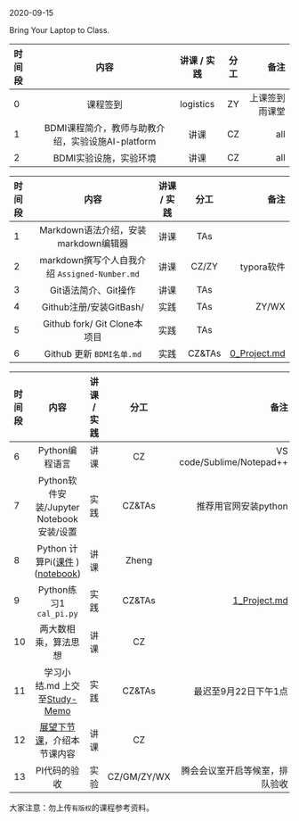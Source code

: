 2020-09-15

Bring Your Laptop to Class. 

|时间段     |  内容    | 讲课 / 实践     |  分工  |备注       |
| :---      |   :----:    |   :----:    |    :----:    |       ---: |
|   0       | 课程签到     |  logistics   |     ZY     |   上课签到雨课堂     |
|   1       | BDMI课程简介，教师与助教介绍，实验设施AI-platform      | 讲课    |     CZ     |   all     |
|   2       | BDMI实验设施，实验环境    | 讲课    |     CZ     |   all     |

|时间段     |  内容    | 讲课 / 实践     |  分工  |备注       |
| :---      |   :----:    |   :----:    |    :----:    |       ---: |
|   1       | Markdown语法介绍，安装markdown编辑器  |  讲课    |    TAs     |    |
|   2       | markdown撰写个人自我介绍 ``Assigned-Number.md``  |  讲课    |     CZ/ZY     |  typora软件     |
|   3       | Git语法简介、Git操作     |  讲课    |    TAs     |    |
|   4       | Github注册/安装GitBash/   |  实践    |    TAs     |    ZY/WX    |
|   5       | Github fork/ Git Clone本项目     |  实践    |    TAs     |        |
|   6       | Github 更新 ``BDMI名单.md``     |  实践    |    CZ&TAs     |   [0_Project.md](../../Course-Projects/0_Project)     |

|时间段     |  内容    | 讲课 / 实践     |  分工  |备注       |
| :---      |   :----:    |   :----:    |    :----:    |       ---: |
|   6       | Python编程语言     |  讲课    |    CZ    |    VS code/Sublime/Notepad++      |
|   7       | Python软件安装/Jupyter Notebook安装/设置     |  实践    |    CZ&TAs    |   推荐用官网安装python     |
|   8       | Python 计算Pi([课件](https://github.com/saturn-lab/BDMI-2020S/blob/master/Part1-Schedule/WW1/lectures/%E5%9C%86%E5%91%A8%E7%8E%87%E8%AE%A1%E7%AE%97.pdf) )([notebook](https://github.com/saturn-lab/BDMI-2020S/blob/master/Computing/Python3/PI_Python/calculate_pi.ipynb))     |  讲课    |     Zheng     |         |
|   9       | Python练习1  ``cal_pi.py``    |  实践    |     CZ&TAs     |    [1_Project.md](../../Course-Projects/1_Project)     |
|   10       | 两大数相乘，算法思想     |  讲课    |     CZ     |         |
|   11       | 学习小结.md 上交至[Study-Memo](../../Study-Memo)    |  实践    |     CZ&TAs     |   最迟至9月22日下午1点      |
|   12       | [展望下节课](../WW2/WW2-Plan.md)，介绍本节课内容     |  讲课    |     CZ     |         |
|   13       | PI代码的验收     |  实验   |     CZ/GM/ZY/WX     |    腾会会议室开启等候室，排队验收     |


大家注意：勿上传``有版权``的课程参考资料。
